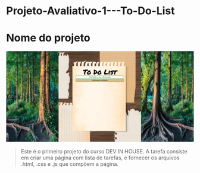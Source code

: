 # Projeto-Avaliativo-1---To-Do-List
# Nome do projeto



<img src="Visual.png" alt="Aparência da Página">

> Este é o primeiro projeto do curso DEV IN HOUSE. A tarefa consiste em criar uma página com lista de tarefas, e fornecer os arquivos .html, .css e .js que compõem a página.

